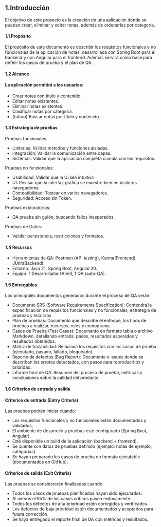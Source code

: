## 1.Introducción

El objetivo de este proyecto es la creación de una aplicación donde se puedan crear, eliminar y editar notas, además de ordenarlas por categoría.

#### 1.1 Propósito

El propósito de este documento es describir los requisitos funcionales y no funcionales de la aplicación de notas, desarrollada con Spring Boot para el backend y con Angular para el frontend. Además servirá como base para definir los casos de prueba y el plan de QA.

#### 1.2 Alcance

#### La aplicación permitirá a los usuarios:

- Crear notas con título y contenido.
- Editar notas existentes.
- Eliminar notas existentes.
- Clasificar notas por categoría.
- (futuro) Buscar notas por título y contenido.

#### 1.3 Estrategia de pruebas

Pruebas funcionales:

- Unitarias: Validar métodos y funciones aisladas.
- Integración: Validar la comunicación entre capas.
- Sistemas: Validar que la aplicación completa cumpla con los requisitos.

Pruebas no funcionales:

- Usabilidad: Validar que la UI sea intuitiva
- UI: Revisar que la interfaz gráfica se muestre bien en distintos navegadores.
- Compatibilidad: Testear en varios navegadores.
- Seguridad: Acceso sin Token.

Pruebas exploratorias:

- QA prueba sin guión, buscando fallos inesperados.

Pruebas de Datos:

- Validar persistencia, restricciones y formatos.

#### 1.4 Recursos

- Herramientas de QA: Postman (API testing), Karma(Frontend), JUnit(Backend).
- Entorno: Java 21, Spring Boot, Angular 20.
- Equipo: 1 Desarrollador (Ariel), 1 QA (auto-QA).

#### 1.5 Entregables

Los principales documentos generados durante el proceso de QA serán:

- Documento SRS (Software Requirements Specification): Contendrá la especificación de requisitos funcionales y no funcionales, estrategia de pruebas y recursos.
- Plan de pruebas: Documento que describe el enfoque, los tipos de pruebas a realizar, recursos, roles y cronograma.
- Casos de Prueba (Test Cases): Documento en formato tabla o archivo Markdown, detallando entrada, pasos, resultados esperados y resultados obtenidos.
- Matriz de trazabilidad: Relaciona los requisitos con los casos de prueba (ejecutado, pasado, fallado, bloqueado).
- Reporte de defectos (Bug Report): Documento o issues donde se describen los errores detectados, con pasos para reproducirlos y prioridad.
- Informe final de QA: Resumen del proceso de prueba, métricas y conclusiones sobre la calidad del producto.

#### 1.6 Criterios de entrada y salida

#### Criterios de entrada (Entry Criteria)

Las pruebas podrán iniciar cuando:
- Los requisitos funcionales y no funcionales estén documentados y validados.
- El ambiente de desarrollo y pruebas esté configurado (Spring Boot, Angular).
- Esté disponible un build de la aplicación (backend + frontend).
- Se cuente con datos de pruebas definido (ejemplo: notas de ejemplo, categorías).
- Se hayan preparado los casos de prueba en formato ejecutable (documentados en GitHub).

#### Criterios de salida (Exit Criteria)

Las pruebas se considerarán finalizadas cuando: 
- Todos los casos de pruebas planificados hayan sido ejecutados.
- Al menos el 95% de los casos críticos pasen exitosamente.
- Todos los defectos de alta prioridad estén corregidos y verificados.
- Los defectos de baja prioridad estén documentados y aceptados para futura corrección.
- Se haya entregado el reporte final de QA con métricas y resultados.
